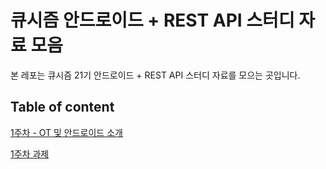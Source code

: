 # 큐시즘 안드로이드 + REST API 스터디 자료 모음
본 레포는 큐시즘 21기 안드로이드 + REST API 스터디 자료를 모으는 곳입니다.

## Table of content
[1주차 - OT 및 안드로이드 소개](week_01/README.md)

[1주차 과제](week_01/Assignment.md)